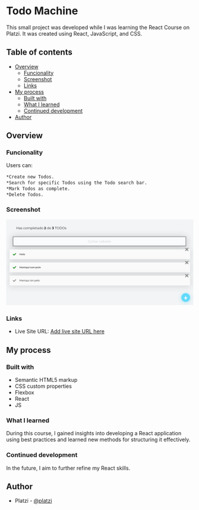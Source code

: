 # Todo Machine

This small project was developed while I was learning the React Course on Platzi. It was created using React, JavaScript, and CSS.

## Table of contents

- [Overview](#overview)
  - [Funcionality](#funcionality)
  - [Screenshot](#screenshot)
  - [Links](#links)
- [My process](#my-process)
  - [Built with](#built-with)
  - [What I learned](#what-i-learned)
  - [Continued development](#continued-development)
- [Author](#author)


## Overview

### Funcionality

Users can:

    *Create new Todos.
    *Search for specific Todos using the Todo search bar.
    *Mark Todos as complete.
    *Delete Todos.

### Screenshot

![Todos Machine](./Todo-machine.png)


### Links

- Live Site URL: [Add live site URL here]([(https://insolisloyo.github.io/todo-machine-v1/)])

## My process

### Built with

- Semantic HTML5 markup
- CSS custom properties
- Flexbox
- React
- JS

### What I learned

During this course, I gained insights into developing a React application using best practices and learned new methods for structuring it effectively.


### Continued development

In the future, I aim to further refine my React skills.

## Author

- Platzi - [@platzi](https://platzi.com/cursos/react/)


